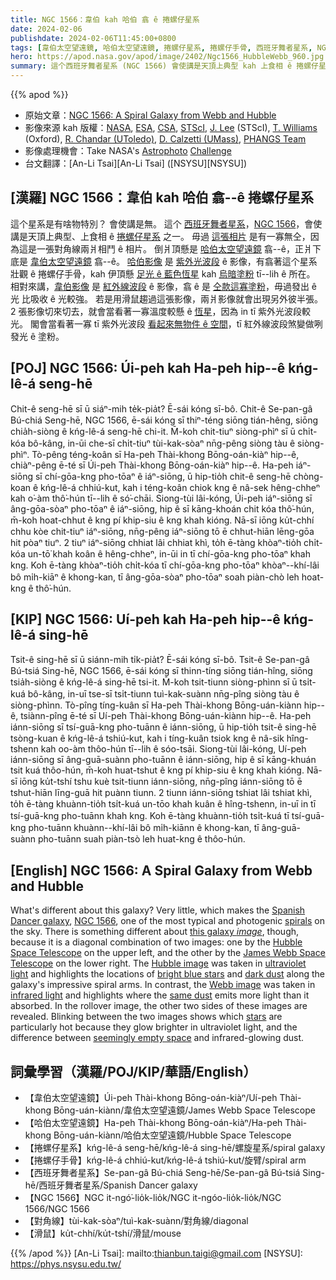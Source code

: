 ```yaml
---
title: NGC 1566：韋伯 kah 哈伯 翕 ê 捲螺仔星系
date: 2024-02-06
publishdate: 2024-02-06T11:45:00+0800
tags: [韋伯太空望遠鏡, 哈伯太空望遠鏡, 捲螺仔星系, 捲螺仔手骨, 西班牙舞者星系, NGC 1566, 對角線, 滑鼠]
hero: https://apod.nasa.gov/apod/image/2402/Ngc1566_HubbleWebb_960.jpg
summary: 這个西班牙舞者星系 (NGC 1566) 會使講是天頂上典型 kah 上食相 ê 捲螺仔星系之一。
---
```


{{% apod %}}

- 原始文章：[NGC 1566: A Spiral Galaxy from Webb and Hubble](https://apod.nasa.gov/apod/ap240206.html)
- 影像來源 kah 版權：[NASA](https://www.nasa.gov/), [ESA](https://www.esa.int/), [CSA](https://www.asc-csa.gc.ca/eng/), [STScI](https://www.stsci.edu/), [J. Lee](https://www.stsci.edu/stsci-research/research-directory/janice-c-lee) (STScI), [T. Williams](https://www.physics.ox.ac.uk/our-people/thomaswilliams) (Oxford), [R. Chandar (UToledo)](https://www.utoledo.edu/nsm/astro/people/profiles/chandar-rupali.html), [D. Calzetti (UMass)](https://www.umass.edu/astronomy/people/faculty/daniela-calzetti), [PHANGS Team](https://sites.google.com/view/phangs/home)
- 影像處理機會：Take NASA's [Astrophoto](https://universe-of-learning.org/resources/projects/nasas-astrophoto-challenge) [Challenge](https://mo-www.cfa.harvard.edu/OWN/astrophoto/index.html)
- 台文翻譯：[An-Li Tsai][An-Li Tsai] ([NSYSU][NSYSU])

## [漢羅] NGC 1566：韋伯 kah 哈伯 翕--ê 捲螺仔星系
這个星系是有啥物特別？
會使講是無。
這个 [西班牙舞者星系][Spanish Dancer galaxy]，[NGC 1566][NGC 1566]，會使講是天頂上典型、上食相 ê [捲螺仔星系][spirals] 之一。
毋過 [這張相片][this galaxy _image_] 是有一寡無仝，因為這是一張對角線兩爿相鬥 ê 相片。
倒爿頂懸是 [哈伯太空望遠鏡][Hubble Space Telescope] 翕--ê，正爿下底是 [韋伯太空望遠鏡][James Webb Space Telescope] 翕--ê。
[哈伯影像][Hubble image] 是 [紫外光波段][ultraviolet light] ê 影像，有翕著這个星系壯觀 ê 捲螺仔手骨，kah 伊頂懸 [足光 ê 藍色恆星][bright blue stars] kah [烏暗塗粉][dark dust] tī--lih ê 所在。
相對來講，[韋伯影像][Webb image] 是 [紅外線波段][infrared light] ê 影像，翕 ê 是 [仝款這寡塗粉][same dust]，毋過發出 ê 光 比吸收 ê 光較強。
若是用滑鼠趨過這張影像，兩爿影像就會出現另外彼半張。
2 張影像切來切去，就會當看著一寡溫度較懸 ê [恆星][stars]，因為 in tī 紫外光波段較光。
閣會當看著一寡 tī 紫外光波段 [看起來無物件 ê 空間][seemingly empty space]，tī 紅外線波段煞變做咧發光 ê 塗粉。

## [POJ] NGC 1566: Úi-peh kah Ha-peh hip--ê kńg-lê-á seng-hē
Chit-ê seng-hē sī ū siáⁿ-mih te̍k-pia̍t?
Ē-sái kóng sī-bô.
Chit-ê Se-pan-gâ Bú-chiá Seng-hē, NGC 1566, ē-sái kóng sī thiⁿ-téng siōng tián-hêng, siōng chia̍h-siòng ê kńg-lê-á seng-hē chi-it.
M̄-koh chit-tiuⁿ siòng-phìⁿ sī ū chi̍t-kóa bô-kâng, in-ūi che-sī chi̍t-tiuⁿ tùi-kak-sòaⁿ nn̄g-pêng siòng tàu ê siòng-phìⁿ.
Tò-pêng téng-koân sī Ha-peh Thài-khong Bōng-oán-kiàⁿ hip--ê, chiàⁿ-pêng ē-té sī Úi-peh Thài-khong Bōng-oán-kiàⁿ hip--ê.
Ha-peh iáⁿ-siōng sī chí-gōa-kng pho-tōaⁿ ê iáⁿ-siōng, ū hip-tio̍h chit-ê seng-hē chòng-koan ê kńg-lê-á chhiú-kut, kah i téng-koân chiok kng ê nâ-sek hêng-chheⁿ kah o͘-àm thô͘-hún tī--lih ê só͘-chāi.
Siong-tùi lâi-kóng, Úi-peh iáⁿ-siōng sī âng-gōa-sòaⁿ pho-tōaⁿ ê iáⁿ-siōng, hip ê sī kāng-khoán chit kóa thô͘-hún, m̄-koh hoat-chhut ê kng pí khip-siu ê kng khah kióng.
Nā-sī iōng ku̍t-chhí chhu kòe chit-tiuⁿ iáⁿ-siōng, nn̄g-pêng iáⁿ-siōng tō ē chhut-hiān lēng-gōa hit pòaⁿ tiuⁿ.
2 tiuⁿ iáⁿ-siōng chhiat lâi chhiat khì, to̍h ē-tàng khòaⁿ-tio̍h chi̍t-kóa un-tō͘ khah koân ê hêng-chheⁿ, in-ūi in tī chí-gōa-kng pho-tōaⁿ khah kng.
Koh ē-tàng khòaⁿ-tio̍h chi̍t-kóa tī chí-gōa-kng pho-tōaⁿ khòaⁿ--khí-lâi bô mi̍h-kiāⁿ ê khong-kan, tī âng-gōa-sòaⁿ pho-tōaⁿ soah piàn-chò leh hoat-kng ê thô͘-hún.

## [KIP] NGC 1566: Uí-peh kah Ha-peh hip--ê kńg-lê-á sing-hē
Tsit-ê sing-hē sī ū siánn-mih ti̍k-pia̍t?
Ē-sái kóng sī-bô.
Tsit-ê Se-pan-gâ Bú-tsiá Sing-hē, NGC 1566, ē-sái kóng sī thinn-tíng siōng tián-hîng, siōng tsia̍h-siòng ê kńg-lê-á sing-hē tsi-it.
M̄-koh tsit-tiunn siòng-phìnn sī ū tsi̍t-kuá bô-kâng, in-uī tse-sī tsi̍t-tiunn tuì-kak-suànn nn̄g-pîng siòng tàu ê siòng-phìnn.
Tò-pîng tíng-kuân sī Ha-peh Thài-khong Bōng-uán-kiànn hip--ê, tsiànn-pîng ē-té sī Uí-peh Thài-khong Bōng-uán-kiànn hip--ê.
Ha-peh iánn-siōng sī tsí-guā-kng pho-tuānn ê iánn-siōng, ū hip-tio̍h tsit-ê sing-hē tsòng-kuan ê kńg-lê-á tshiú-kut, kah i tíng-kuân tsiok kng ê nâ-sik hîng-tshenn kah oo-àm thôo-hún tī--lih ê sóo-tsāi.
Siong-tùi lâi-kóng, Uí-peh iánn-siōng sī âng-guā-suànn pho-tuānn ê iánn-siōng, hip ê sī kāng-khuán tsit kuá thôo-hún, m̄-koh huat-tshut ê kng pí khip-siu ê kng khah kióng.
Nā-sī iōng ku̍t-tshí tshu kuè tsit-tiunn iánn-siōng, nn̄g-pîng iánn-siōng tō ē tshut-hiān līng-guā hit puànn tiunn.
2 tiunn iánn-siōng tshiat lâi tshiat khì, to̍h ē-tàng khuànn-tio̍h tsi̍t-kuá un-tōo khah kuân ê hîng-tshenn, in-uī in tī tsí-guā-kng pho-tuānn khah kng.
Koh ē-tàng khuànn-tio̍h tsi̍t-kuá tī tsí-guā-kng pho-tuānn khuànn--khí-lâi bô mi̍h-kiānn ê khong-kan, tī âng-guā-suànn pho-tuānn suah piàn-tsò leh huat-kng ê thôo-hún.

## [English] NGC 1566: A Spiral Galaxy from Webb and Hubble
What's different about this galaxy?
Very little, which makes the [Spanish Dancer galaxy][Spanish Dancer galaxy], [NGC 1566][NGC 1566], one of the most typical and photogenic [spirals][spirals] on the sky.
There is something different about [this galaxy _image_][this galaxy _image_], though, because it is a diagonal combination of two images: one by the [Hubble Space Telescope][Hubble Space Telescope] on the upper left, and the other by the [James Webb Space Telescope][James Webb Space Telescope] on the lower right.
The [Hubble image][Hubble image] was taken in [ultraviolet light][ultraviolet light] and highlights the locations of [bright blue stars][bright blue stars] and [dark dust][dark dust] along the galaxy's impressive spiral arms.
In contrast, the [Webb image][Webb image] was taken in [infrared light][infrared light] and highlights where the [same dust][same dust] emits more light than it absorbed.
In the rollover image, the other two sides of these images are revealed.
Blinking between the two images shows which [stars][stars] are particularly hot because they glow brighter in ultraviolet light, and the difference between [seemingly empty space][seemingly empty space] and infrared-glowing dust.

## 詞彙學習（漢羅/POJ/KIP/華語/English）
- 【韋伯太空望遠鏡】Úi-peh Thài-khong Bōng-oán-kiàⁿ/Uí-peh Thài-khong Bōng-uán-kiànn/韋伯太空望遠鏡/James Webb Space Telescope
- 【哈伯太空望遠鏡】Ha-peh Thài-khong Bōng-oán-kiàⁿ/Ha-peh Thài-khong Bōng-uán-kiànn/哈伯太空望遠鏡/Hubble Space Telescope
- 【捲螺仔星系】kńg-lê-á seng-hē/kńg-lê-á sing-hē/螺旋星系/spiral galaxy
- 【捲螺仔手骨】kńg-lê-á chhiú-kut/kńg-lê-á tshiú-kut/旋臂/spiral arm
- 【西班牙舞者星系】Se-pan-gâ Bú-chiá Seng-hē/Se-pan-gâ Bú-tsiá Sing-hē/西班牙舞者星系/Spanish Dancer galaxy
- 【NGC 1566】NGC it-ngó͘-lio̍k-lio̍k/NGC it-ngóo-lio̍k-lio̍k/NGC 1566/NGC 1566
- 【對角線】tùi-kak-sòaⁿ/tuì-kak-suànn/對角線/diagonal
- 【滑鼠】ku̍t-chhí/ku̍t-tshí/滑鼠/mouse

{{% /apod %}}
[An-Li Tsai]: mailto:thianbun.taigi@gmail.com
[NSYSU]: https://phys.nsysu.edu.tw/

[copyright]: https://apod.nasa.gov/apod/fap/lib/about_apod.html#srapply
[License]: https://creativecommons.org/licenses/by/3.0/

[Spanish Dancer galaxy]:https://apod.nasa.gov/apod/ap230508.html
[NGC 1566]:https://en.wikipedia.org/wiki/NGC_1566
[spirals]:https://en.wikipedia.org/wiki/Spiral_galaxy
[this galaxy _image_]:https://webbtelescope.org/contents/media/images/2024/105/01HM9ZFS5KC07R4TQWFQ0W9HMH
[Hubble Space Telescope]:https://science.nasa.gov/mission/hubble/
[James Webb Space Telescope]:https://webb.nasa.gov/content/about/index.html
[Hubble image]:https://stsci-opo.org/STScI-01HM9ZTYDAR87J4S4J89KW1W7R.png
[ultraviolet light]:https://science.nasa.gov/ems/10_ultravioletwaves/
[bright blue stars]:https://apod.nasa.gov/apod/ap240129.html
[dark dust]:https://en.wikipedia.org/wiki/Dust_lane
[Webb image]:https://stsci-opo.org/STScI-01HMA037D847D4Y4046CRSZGQF.png
[infrared light]:https://science.nasa.gov/ems/07_infraredwaves/
[same dust]:https://apod.nasa.gov/apod/ap220907.html
[stars]:https://science.nasa.gov/astrophysics/focus-areas/how-do-stars-form-and-evolve/
[seemingly empty space]:https://i.pinimg.com/474x/f0/a9/bd/f0a9bd84d9b1587607e57c09b97a8c49.jpg
